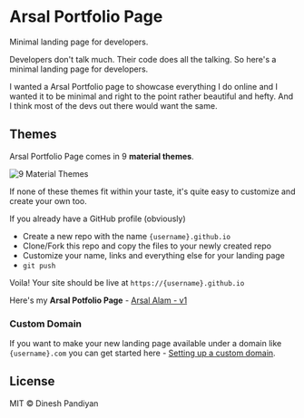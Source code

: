 # Arsal Portfolio Page

Minimal landing page for developers.

Developers don't talk much. Their code does all the talking. So here's a minimal landing page for developers.

I wanted a Arsal Portfolio page to showcase everything I do online and I wanted it to be minimal and right to the point rather beautiful and hefty. And I think most of the devs out there would want the same.

## Themes

Arsal Portfolio Page comes in 9 **material themes**.

![9 Material Themes](https://image.ibb.co/jJVKCn/dev_landing_page_themes.jpg)

If none of these themes fit within your taste, it's quite easy to customize and create your own too. 


If you already have a GitHub profile (obviously)

* Create a new repo with the name `{username}.github.io`
* Clone/Fork this repo and copy the files to your newly created repo
* Customize your name, links and everything else for your landing page
* `git push`

Voila! Your site should be live at `https://{username}.github.io`

Here's my **Arsal Potfolio Page** - [Arsal Alam - v1](https://arsalalam21.github.io/)

### Custom Domain

If you want to make your new landing page available under a domain like `{username}.com` you can get started here - [Setting up a custom domain](https://help.github.com/articles/quick-start-setting-up-a-custom-domain/).

## License

MIT © Dinesh Pandiyan
